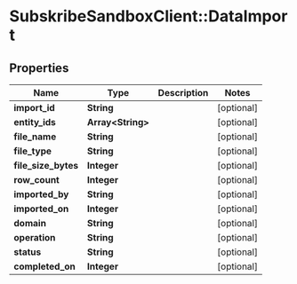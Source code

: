 # SubskribeSandboxClient::DataImport

## Properties
Name | Type | Description | Notes
------------ | ------------- | ------------- | -------------
**import_id** | **String** |  | [optional] 
**entity_ids** | **Array&lt;String&gt;** |  | [optional] 
**file_name** | **String** |  | [optional] 
**file_type** | **String** |  | [optional] 
**file_size_bytes** | **Integer** |  | [optional] 
**row_count** | **Integer** |  | [optional] 
**imported_by** | **String** |  | [optional] 
**imported_on** | **Integer** |  | [optional] 
**domain** | **String** |  | [optional] 
**operation** | **String** |  | [optional] 
**status** | **String** |  | [optional] 
**completed_on** | **Integer** |  | [optional] 


